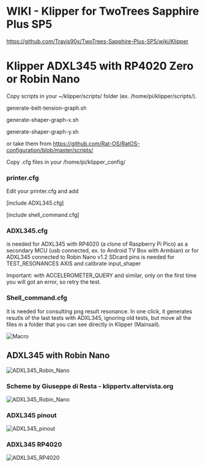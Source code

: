 # WIKI - Klipper for TwoTrees Sapphire Plus SP5

https://github.com/Travis90x/TwoTrees-Sapphire-Plus-SP5/wiki/Klipper

# Klipper ADXL345 with RP4020 Zero or Robin Nano

Copy scripts in your ~/klipper/scripts/ folder  (ex. /home/pi/klipper/scripts/).

generate-belt-tension-graph.sh

generate-shaper-graph-x.sh

generate-shaper-graph-y.sh 

or take them from https://github.com/Rat-OS/RatOS-configuration/blob/master/scripts/

Copy .cfg files in your /home/pi/klipper_config/

### printer.cfg
Edit your printer.cfg and add

[include ADXL345.cfg]

[include shell_command.cfg]

### ADXL345.cfg
is needed for ADXL345 with RP4020 (a clone of Raspberry Pi Pico)
as a secondary MCU (usb connected, ex. to Android TV Box with Armbian)
or for ADXL345 connected to Robin Nano v1.2 SDcard pins
is needed for TEST_RESONANCES AXIS  and calibrate  input_shaper

Important: with ACCELEROMETER_QUERY and similar, only on the first time you will got an error, so retry the test.

### Shell_command.cfg
It is needed for consulting png result resonance.
In one click, it generates resutls of the last tests with ADXL345, ignoring old tests, but move all the files in a folder that you can see directly in Klipper (Mainsail).

![Macro](https://dub01pap001files.storage.live.com/y4me3X9sHo0mlxEPl14J44P0kUcC9DutL3y4LBRyJYCaCwRD00IB1aLeXp1I73yg-vymvh9_WSyMV2jhT8UUz2gXLod1gejmHUPvg4TBsDVluEyL-Os4_4RZgJLtRIl8uwEnCDGO5upZpTI9LIc72pZx468lNts_QtMfPML8cIZgTz8rHgyRXyxV-svl3gNb4HG?width=1642&height=955&cropmode=none)


##  ADXL345 with  Robin Nano
![ADXL345_Robin_Nano](https://dub01pap001files.storage.live.com/y4me5RW18GIwK_fcUlf7w3nj4w6YMyhTDQUd6DP1olaTgDhr4POYXx636IYYhGHbak8CHpBY5_Dn_FWNWXboiyP17WVmhjfsN_AX_O1amrQrQMvW7O_NV1VgcRobJkIY-zDPruqq5zr07cvk5YB6Xz6V0cT93ciUPWYEXY3Ms8zbQKO7gTfXNDRqOA_E7hh5vAE?width=1031&height=708&cropmode=none)


###  Scheme by Giuseppe di Resta - klippertv.altervista.org
![ADXL345_Robin_Nano](https://dub01pap001files.storage.live.com/y4m7IK1BJNt1vKKy8NUyUgY2JDpA7482tIFzu7aFM2l6qReDuUjdhjDP-nApw9XFoc9ub_OlT-Epp4Sf9oqNyEabtPqdv2lteD3IFX947QojT8bwA-xvfb2iBzdVtwOfSdwvqWQZjpb6Ur5XaDAjLe93wcdcejz8Mz-PI_eILencPtmI5IO7DWBWK59edyt5C5Q?width=1280&height=895&cropmode=none)

###  ADXL345 pinout
![ADXL345_pinout](https://dub01pap001files.storage.live.com/y4mKxhwHVDSZLjzOQcg5WlnUhuhdurpEAQ6HTXmlfnY9xxaveY89mcY_HXsd2Bqhqn3jMvKN4GiZ0mJW8cHS5uFaO0H3vk9vf4c9uaF_c7d-NQMQF5Qy3ZCw_0cMAI8Kscw01p4HFWRZJnKZ0gYU2VPkLoKZ2yTHXEZfI8lfd5Yzn0GwikAys0azAwTvgvKQgVk?width=1280&height=687&cropmode=none)

###  ADXL345 RP4020
![ADXL345_RP4020](https://dub01pap001files.storage.live.com/y4mbyKgSxpsTJOKh0bNi1_yDFcTyLpyhM2GWWuWQriXEeu4FaKGBUOKrUtDFcNDLtxx3LlkDI2l4MIKxq8miDGla-wMsuOAyZLqq6OLsj2CnK9LhogGMkH0L0SL7lFVwZ2J9I-f4mmpnukfnQUOvUu7P23GJIauCJwKRNR9_lA-kGr8lXM8HSJRnfvdTL-6s1mX?width=599&height=660&cropmode=none)

